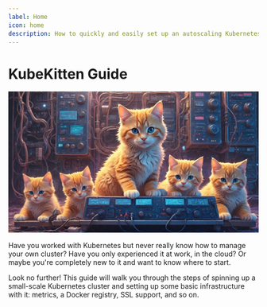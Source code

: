 ```yaml
---
label: Home
icon: home
description: How to quickly and easily set up an autoscaling Kubernetes cluster on Hetzner Cloud
---
```


# KubeKitten Guide
![A cluster of mainframe servers being guarded by cute, AI generated kittens. Meow.](/assets/banner.jpg)

Have you worked with Kubernetes but never really know how to manage your own cluster? Have you only experienced it at work, in the cloud? Or maybe you're completely new to it and want to know where to start.

Look no further! This guide will walk you through the steps of spinning up a small-scale Kubernetes cluster and setting up some basic infrastructure with it: metrics, a Docker registry, SSL support, and so on.
